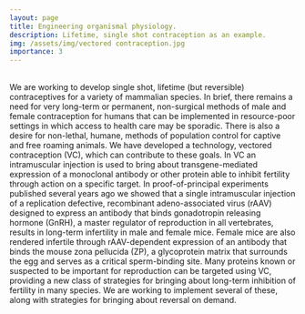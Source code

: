```yaml
---
layout: page
title: Engineering organismal physiology.
description: Lifetime, single shot contraception as an example.
img: /assets/img/vectored contraception.jpg
importance: 3
---
```


<div class="figure">
    <img src="{{ site.baseurl }}/assets/img/vectored contraception.jpg" title="" class="img-fluid"/>
</div>
<br>
We are working to develop single shot, lifetime (but reversible) contraceptives for a variety of mammalian species. In brief, there remains a need for very long-term or permanent, non-surgical methods of male and female contraception for humans that can be implemented in resource-poor settings in which access to health care may be sporadic. There is also a desire for non-lethal, humane, methods of population control for captive and free roaming animals. We have developed a technology, vectored contraception (VC), which can contribute to these goals. In VC an intramuscular injection is used to bring about transgene-mediated expression of a monoclonal antibody or other protein able to inhibit fertility through action on a specific target. In proof-of-principal experiments published several years ago we showed that a single intramuscular injection of a replication defective, recombinant adeno-associated virus (rAAV) designed to express an antibody that binds gonadotropin releasing hormone (GnRH), a master regulator of reproduction in all vertebrates, results in long-term infertility in male and female mice. Female mice are also rendered infertile through rAAV-dependent expression of an antibody that binds the mouse zona pellucida (ZP), a glycoprotein matrix that surrounds the egg and serves as a critical sperm-binding site. Many proteins known or suspected to be important for reproduction can be targeted using VC, providing a new class of strategies for bringing about long-term inhibition of fertility in many species. We are working to implement several of these, along with strategies for bringing about reversal on demand.
